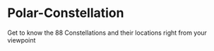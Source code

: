 # Polar-Constellation
Get to know the 88 Constellations and their locations right from your viewpoint
